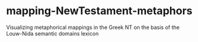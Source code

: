# mapping-NewTestament-metaphors
Visualizing metaphorical mappings in the Greek NT on the basis of the Louw-Nida semantic domains lexicon
